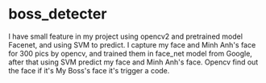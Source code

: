 # boss_detecter
I have small feature in my project using opencv2 and pretrained model Facenet, and using SVM to predict.  I capture my face and Minh Anh's face for 300 pics by opencv, and trained them in face_net model from Google, after that using SVM predict my face and Minh Anh's face. Opencv find out the face if it's My Boss's face it's trigger a code.
